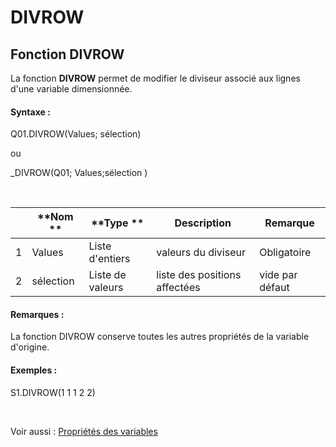 # DIVROW

## Fonction DIVROW

La fonction **DIVROW** permet de modifier le diviseur associé aux lignes d'une variable dimensionnée.

#### Syntaxe :&nbsp;

Q01.DIVROW(Values; sélection)

ou

\_DIVROW(Q01; Values;sélection )

&nbsp;

| &nbsp; | **Nom ** | **Type ** | **Description** | **Remarque** |
| --- | --- | --- | --- | --- |
| &#49; | Values | Liste d'entiers | valeurs du diviseur | Obligatoire |
| &#50; | sélection | Liste de valeurs | liste des positions affectées | vide par défaut |


#### Remarques :

La fonction DIVROW conserve toutes les autres propriétés de la variable d'origine.

#### Exemples :

S1.DIVROW(1 1 1 2 2)

&nbsp;

Voir aussi : [Propriétés des variables](<Modifierlesproprietesdesvariable.md>)
